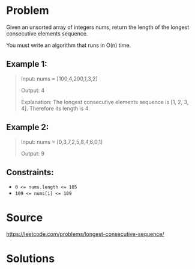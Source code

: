 # Problem

Given an unsorted array of integers nums, return the length of the longest consecutive elements sequence.

You must write an algorithm that runs in O(n) time.

## Example 1:

> Input: nums = [100,4,200,1,3,2]
>
> Output: 4
>
> Explanation: The longest consecutive elements sequence is [1, 2, 3, 4]. Therefore its length is 4.

## Example 2:

> Input: nums = [0,3,7,2,5,8,4,6,0,1]
>
> Output: 9

## Constraints:

- `0 <= nums.length <= 105`
- `109 <= nums[i] <= 109`

# Source

https://leetcode.com/problems/longest-consecutive-sequence/

# Solutions

